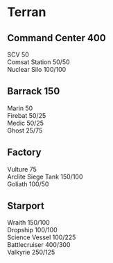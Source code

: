 # Terran

## Command Center 400

SCV 50   
Comsat Station 50/50   
Nuclear Silo 100/100   

## Barrack 150

Marin 50   
Firebat 50/25   
Medic 50/25   
Ghost 25/75   

## Factory

Vulture 75   
Arclite Siege Tank 150/100   
Goliath 100/50   

## Starport

Wraith 150/100   
Dropship 100/100   
Science Vessel 100/225   
Battlecruiser 400/300   
Valkyrie 250/125   